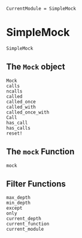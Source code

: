 ```@meta
CurrentModule = SimpleMock
```

# SimpleMock

```@docs
SimpleMock
```

## The `Mock` object

```@docs
Mock
calls
ncalls
called
called_once
called_with
called_once_with
Call
has_call
has_calls
reset!
```

## The `mock` Function

```@docs
mock
```

## Filter Functions

```@docs
max_depth
min_depth
except
only
current_depth
current_function
current_module
```

```@index
```
